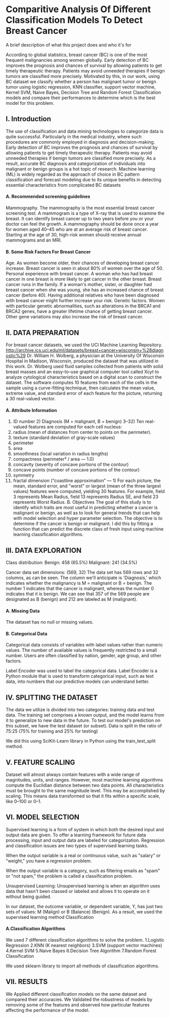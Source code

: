 
# Comparitive Analysis Of Different Classification Models To Detect Breast Cancer

A brief description of what this project does and who it's for

According to global statistics, breast cancer (BC) is one of the most frequent malignancies among women globally. Early detection of BC improves the prognosis and chances of survival by allowing patients to get timely therapeutic therapy. Patients may avoid unneeded therapies if benign tumors are classified more precisely. Motivated by this, in our work, using BC dataset we classify whether a person has malignant tumor or benign tumor using logistic regression, KNN classifier, support vector machine, Kernel SVM, Naive Bayes, Decision Tree and Random Forest Classification models and compare their performances to determine which is the best model for this problem.
## I. Introduction
The use of classification and data mining technologies to categorize data is quite successful. Particularly in the medical industry, where such procedures are commonly employed in diagnosis and decision-making. Early detection of BC improves the prognosis and chances of survival by allowing patients to get timely therapeutic therapy. Patients may avoid unneeded therapies if benign tumors are classified more precisely. As a result, accurate BC diagnosis and categorization of individuals into malignant or benign groups is a hot topic of research. Machine learning (ML) is widely regarded as the approach of choice in BC pattern classification and forecast modeling due to its unique benefits in detecting essential characteristics from complicated BC datasets


#### A. Recommended screening guidelines
Mammography. The mammography is the most essential breast cancer screening test. A mammogram is a type of X-ray that is used to examine the breast. It can identify breast cancer up to two years before you or your doctor can feel the growth.
A mammography should be done once a year for women aged 40–45 who are at an average risk of breast cancer.
Starting at the age of 30, high-risk women should receive annual mammograms and an MRI.
#### B. Some Risk Factors For Breast Cancer
Age. As women become older, their chances of developing breast cancer increase. Breast cancer is seen in about 80% of women over the age of 50.
Personal experience with breast cancer. A woman who has had breast cancer in one breast is more likely to get cancer in the other breast.
Breast cancer runs in the family. If a woman's mother, sister, or daughter had breast cancer when she was young, she has an increased chance of breast cancer (before 40). Having additional relatives who have been diagnosed with breast cancer might further increase your risk.
Genetic factors. Women with particular genetic abnormalities, such as alterations in the BRCA1 and BRCA2 genes, have a greater lifetime chance of getting breast cancer. Other gene variations may also increase the risk of breast cancer.
## II. DATA PREPARATION
For breast cancer datasets, we used the UCI Machine Learning Repository.
http://archive.ics.uci.edu/ml/datasets/breast+cancer+wisconsin+%28diagnostic%29
Dr. William H. Wolberg, a physician at the University Of Wisconsin Hospital in Madison, Wisconsin, produced the dataset that was utilized in this work. Dr. Wolberg used fluid samples collected from patients with solid breast masses and an easy-to-use graphical computer tool called Xcyt to analyze cytological characteristics based on a digital scan to construct the dataset. The software computes 10 features from each of the cells in the sample using a curve-fitting technique, then calculates the mean value, extreme value, and standard error of each feature for the picture, returning a 30 real-valued vector.
#### A. Attribute Information
1. ID number 2) Diagnosis (M = malignant, B = benign) 3–32)
Ten real-valued features are computed for each cell nucleus:
2. radius (mean of distances from center to points on the perimeter).
3. texture (standard deviation of gray-scale values)
4. perimeter
5. area
6. smoothness (local variation in radius lengths)
7. compactness (perimeter² / area — 1.0)
8. concavity (severity of concave portions of the contour)
9. concave points (number of concave portions of the contour)
10. symmetry
11. fractal dimension (“coastline approximation” — 1)
For each picture, the mean, standard error, and "worst" or largest (mean of the three largest values) features were computed, yielding 30 features. For example, field 3 represents Mean Radius, field 13 represents Radius SE, and field 23 represents Worst Radius.
B. Objectives
The goal of this study is to identify which traits are most useful in predicting whether a cancer is malignant or benign, as well as to look for general trends that can help with model selection and hyper parameter selection. The objective is to determine if the cancer is benign or malignant. I did this by fitting a function that can predict the discrete class of fresh input using machine learning classification algorithms.
## III.	DATA EXPLORATION
Class distribution:
Benign: 458 (65.5%)
Malignant: 241 (34.5%)

Cancer data set dimensions: (569, 32)
The data set has 569 rows and 32 columns, as can be seen. The column we'll anticipate is 'Diagnosis,' which indicates whether the malignancy is M = malignant or B = benign. The number 1 indicates that the cancer is malignant, whereas the number 0 indicates that it is benign. We can see that 357 of the 569 people are designated as B (benign) and 212 are labeled as M (malignant).
#### A.	Missing Data
The dataset has no null or missing values.
#### B.	Categorical Data
Categorical data consists of variables with label values rather than numeric values. The number of available values is frequently restricted to a small number.
Users are often classified by nation, gender, age group, and other factors.

Label Encoder was used to label the categorical data. Label Encoder is a Python module that is used to transform categorical input, such as text data, into numbers that our predictive models can understand better.
## IV.	SPLITTING THE DATASET
The data we utilize is divided into two categories: training data and test data. The training set comprises a known output, and the model learns from it to generalize to new data in the future. To test our model's prediction on this subset, we have the test dataset (or subset). Data is split in the ratio of 75:25 (75% for training and 25% for testing) 

We did this using SciKit-Learn library in Python using the train_test_split method.
## V.	FEATURE SCALING
Dataset will almost always contain features with a wide range of magnitudes, units, and ranges. However, most machine learning algorithms compute the Euclidian distance between two data points. All characteristics must be brought to the same magnitude level. This may be accomplished by scaling.
This means data transformed so that it fits within a specific scale, like 0–100 or 0–1.
## VI.	MODEL SELECTION
Supervised learning is a form of system in which both the desired input and output data are given. To offer a learning framework for future data processing, input and output data are labeled for categorization. Regression and classification issues are two types of supervised learning tasks.

When the output variable is a real or continuous value, such as "salary" or "weight," you have a regression problem.

When the output variable is a category, such as filtering emails as "spam" or "not spam," the problem is called a classification problem.

Unsupervised Learning: Unsupervised learning is when an algorithm uses data that hasn't been classed or labeled and allows it to operate on it without being guided.

In our dataset, the outcome variable, or dependent variable, Y, has just two sets of values: M (Malign) or B (Balance) (Benign). As a result, we used the supervised learning method Classification

#### A.Classification Algorithms
We used 7 different classification algorithms to solve the problem. 
1.Logistic Regression
2.KNN (K nearest neighbors)
3.SVM (support vector machines)
4.Kernel SVM
5.Naive Bayes
6.Decision Tree Algorithm
7.Random Forest Classification

We used sklearn library to import all methods of classification algorithms.
## VII.	RESULTS
We Applied different classification models on the same dataset and compared their accuracies. We Validated the robustness of models by removing some of the features and observed how particular features affecting the performance of the model.


















